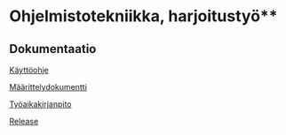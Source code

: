 # Ohjelmistotekniikka, harjoitustyö**
 
## Dokumentaatio

[Käyttöohje](https://github.com/Antgoblin/ot-harjoitustyo/blob/master/dokumentointi/K%C3%A4ytt%C3%B6ohje.md#ohjelman-k%C3%A4ynnistys)

[Määrittelydokumentti](https://github.com/Antgoblin/ot-harjoitustyo/blob/master/dokumentointi/vaatimusm%C3%A4%C3%A4rittely.txt)

[Työaikakirjanpito](https://github.com/Antgoblin/ot-harjoitustyo/blob/master/dokumentointi/ty%C3%B6aikakirjanpito.txt)

[Release](https://github.com/Antgoblin/ot-harjoitustyo/releases/tag/viikko5)
